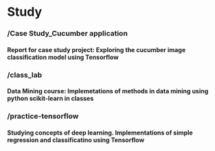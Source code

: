 # Study

### /Case Study_Cucumber application
#### Report for case study project: Exploring the cucumber image classification model using Tensorflow

### /class_lab
#### Data Mining course: Implemetations of methods in data mining using python scikit-learn in classes

### /practice-tensorflow
#### Studying concepts of deep learning. Implementations of simple regression and classificatino using Tensorflow 
